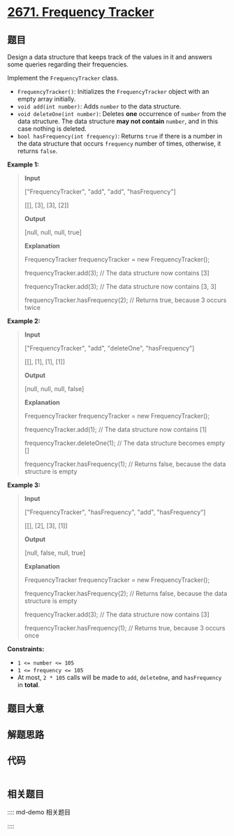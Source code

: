 # [2671. Frequency Tracker](https://leetcode.com/problems/frequency-tracker/)

## 题目

Design a data structure that keeps track of the values in it and answers some
queries regarding their frequencies.

Implement the `FrequencyTracker` class.

  * `FrequencyTracker()`: Initializes the `FrequencyTracker` object with an empty array initially.
  * `void add(int number)`: Adds `number` to the data structure.
  * `void deleteOne(int number)`: Deletes **one** occurrence of `number` from the data structure. The data structure **may not contain** `number`, and in this case nothing is deleted.
  * `bool hasFrequency(int frequency)`: Returns `true` if there is a number in the data structure that occurs `frequency` number of times, otherwise, it returns `false`.



**Example 1:**

> 
> 
> 
> 
> 
> **Input**
> 
> ["FrequencyTracker", "add", "add", "hasFrequency"]
> 
> [[], [3], [3], [2]]
> 
> **Output**
> 
> [null, null, null, true]
> 
> 
> 
> **Explanation**
> 
> FrequencyTracker frequencyTracker = new FrequencyTracker();
> 
> frequencyTracker.add(3); // The data structure now contains [3]
> 
> frequencyTracker.add(3); // The data structure now contains [3, 3]
> 
> frequencyTracker.hasFrequency(2); // Returns true, because 3 occurs twice
> 
> 

**Example 2:**

> 
> 
> 
> 
> 
> **Input**
> 
> ["FrequencyTracker", "add", "deleteOne", "hasFrequency"]
> 
> [[], [1], [1], [1]]
> 
> **Output**
> 
> [null, null, null, false]
> 
> 
> 
> **Explanation**
> 
> FrequencyTracker frequencyTracker = new FrequencyTracker();
> 
> frequencyTracker.add(1); // The data structure now contains [1]
> 
> frequencyTracker.deleteOne(1); // The data structure becomes empty []
> 
> frequencyTracker.hasFrequency(1); // Returns false, because the data structure is empty
> 
> 

**Example 3:**

> 
> 
> 
> 
> 
> **Input**
> 
> ["FrequencyTracker", "hasFrequency", "add", "hasFrequency"]
> 
> [[], [2], [3], [1]]
> 
> **Output**
> 
> [null, false, null, true]
> 
> 
> 
> **Explanation**
> 
> FrequencyTracker frequencyTracker = new FrequencyTracker();
> 
> frequencyTracker.hasFrequency(2); // Returns false, because the data structure is empty
> 
> frequencyTracker.add(3); // The data structure now contains [3]
> 
> frequencyTracker.hasFrequency(1); // Returns true, because 3 occurs once
> 
> 

**Constraints:**

  * `1 <= number <= 105`
  * `1 <= frequency <= 105`
  * At most, `2 * 105` calls will be made to `add`, `deleteOne`, and `hasFrequency` in **total**.


## 题目大意

## 解题思路

## 代码

```javascript

```

## 相关题目

:::: md-demo 相关题目

::::

